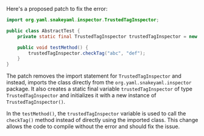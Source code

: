 Here's a proposed patch to fix the error:
```java
import org.yaml.snakeyaml.inspector.TrustedTagInspector;

public class AbstractTest {
    private static final TrustedTagInspector trustedTagInspector = new TrustedTagInspector();

    public void testMethod() {
        trustedTagInspector.checkTag("abc", "def");
    }
}
```
The patch removes the import statement for `TrustedTagInspector` and instead, imports the class directly from the `org.yaml.snakeyaml.inspector` package. It also creates a static final variable `trustedTagInspector` of type `TrustedTagInspector` and initializes it with a new instance of `TrustedTagInspector()`.

In the `testMethod()`, the `trustedTagInspector` variable is used to call the `checkTag()` method instead of directly using the imported class. This change allows the code to compile without the error and should fix the issue.